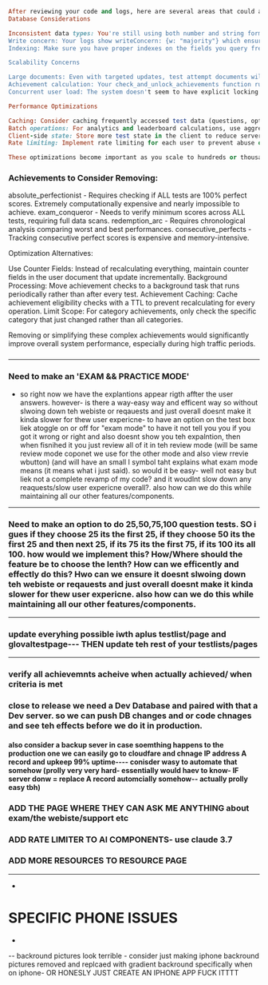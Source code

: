 
```ruby
After reviewing your code and logs, here are several areas that could affect efficiency and scalability when many users are taking tests simultaneously:
Database Considerations

Inconsistent data types: You're still using both number and string formats for testId (using $or queries). Standardizing on a single type would improve index efficiency.
Write concern: Your logs show writeConcern: {w: "majority"} which ensures durability but adds latency. For high-traffic scenarios, consider a lower write concern for non-critical operations.
Indexing: Make sure you have proper indexes on the fields you query frequently (userId, testId, compound indexes for common query patterns).

Scalability Concerns

Large documents: Even with targeted updates, test attempt documents will grow as users answer questions. For very large tests (hundreds of questions), consider limiting document size, perhaps by chunking answers across multiple documents.
Achievement calculation: Your check_and_unlock_achievements function runs complex calculations that could become expensive with many users. Consider moving this to a background task or caching results.
Concurrent user load: The system doesn't seem to have explicit locking or batching for high-concurrency scenarios. With many users, you might need connection pooling and rate limiting.

Performance Optimizations

Caching: Consider caching frequently accessed test data (questions, options) in memory or using Redis.
Batch operations: For analytics and leaderboard calculations, use aggregation pipelines instead of fetching and processing data in application code.
Client-side state: Store more test state in the client to reduce server round-trips (while still persisting important progress).
Rate limiting: Implement rate limiting for each user to prevent abuse or accidental overloading of endpoints.

These optimizations become important as you scale to hundreds or thousands of concurrent test-takers. The current implementation works well for moderate usage, but these changes would help prepare for higher loads.
```

### Achievements to Consider Removing:

absolute_perfectionist - Requires checking if ALL tests are 100% perfect scores. Extremely computationally expensive and nearly impossible to achieve.
exam_conqueror - Needs to verify minimum scores across ALL tests, requiring full data scans.
redemption_arc - Requires chronological analysis comparing worst and best performances.
consecutive_perfects - Tracking consecutive perfect scores is expensive and memory-intensive.

Optimization Alternatives:

Use Counter Fields: Instead of recalculating everything, maintain counter fields in the user document that update incrementally.
Background Processing: Move achievement checks to a background task that runs periodically rather than after every test.
Achievement Caching: Cache achievement eligibility checks with a TTL to prevent recalculating for every operation.
Limit Scope: For category achievements, only check the specific category that just changed rather than all categories.

Removing or simplifying these complex achievements would significantly improve overall system performance, especially during high traffic periods.
###

------------------------------------------------
### Need to make an 'EXAM && PRACTICE MODE'
- so right now we have the explantions appear rigth affter the user answers. however- is there a way-easy way and efficent way so without slwoing down teh webiste or reqauests and just overall doesnt make it kinda slower for thew user expericne- to have an option on the test box liek atoggle on or off for "exam mode" to have it not tell you you if you got it wrong or right and also doesnt show you teh expalntion, then when fisnihed it you just review all of it in teh review mode (will be same review mode coponet we use for the other mode and also view rrevie wbutton) (and will have an small I symbol taht explains what exam mode means (it means what i just said). so would it be easy- well not easy but liek not a complete revamp of my code? and it woudlnt slow down any reaquests/slow user expericne overall?. also how can we do this while maintaining all our other features/components.
-------------------------------------------------
### Need to make an option to do 25,50,75,100 question tests. SO i gues if they choose 25 its the first 25, if they choose 50 its the first 25 and then next 25, if its 75 its the first 75, if its 100 its all 100. how would we implement this? How/Where should the feature be to choose the lenth? How can we efficently and effectly do this? Hwo can we ensure it doesnt slwoing down teh webiste or reqauests and just overall doesnt make it kinda slower for thew user expericne. also how can we do this while maintaining all our other features/components.
----------------------------------------------------------------------------------------------------------------------------------------------------------------------------------
### update everyhing possible iwth aplus testlist/page and glovaltestpage--- THEN update teh rest of your testlists/pages
-------------------------------------------------------------------------------------------------------------------------
### verify all achievemnts acheive when actually achieved/ when criteria is met

### close to release we need a Dev Database and paired with that a Dev server. so we can push DB changes and or code chnages and see teh effects before we do it in production. 
#### also consider a backup sever in case soemthing happens to the production one we can easily go to cloudfare and chnage IP address A record and upkeep 99% uptime---- conisder wasy to automate that somehow (prolly very very hard- essentially would haev to know- IF server donw = replace A record automcially somehow-- actually prolly easy tbh)

### ADD THE PAGE WHERE THEY CAN ASK ME ANYTHING about exam/the webiste/support etc

### ADD RATE LIMITER TO AI COMPONENTS- use claude 3.7

### ADD MORE RESOURCES TO RESOURCE PAGE


---
-
# SPECIFIC PHONE ISSUES
-
--
backround pictures look terrible - consider just making iphone backround pictures removed and replcaed with gradient backround specifically when on iphone- OR HONESLY JUST CREATE AN IPHONE APP FUCK ITTTT








